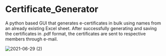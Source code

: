 # Certificate_Generator
 A python based GUI  that generates e-certificates in bulk using names from an already existing Excel sheet. After successfully generating and saving the certificates in .pdf format, the certificates are sent to respective members through e-mail.
 
   ![2021-06-29 (2)](https://user-images.githubusercontent.com/69888214/123792476-44a6b180-d8fe-11eb-9c16-6d26ef64ef58.png)

